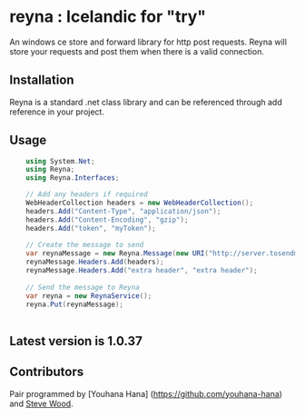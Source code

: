 reyna : Icelandic for "try"
=====
An windows ce store and forward library for http post requests.
Reyna will store your requests and post them when there is a valid connection.

## Installation
Reyna is a standard .net class library and can be referenced through add reference in your project.

## Usage


```c#
  	using System.Net;
  	using Reyna;
  	using Reyna.Interfaces;

	// Add any headers if required
  	WebHeaderCollection headers = new WebHeaderCollection();
  	headers.Add("Content-Type", "application/json");
  	headers.Add("Content-Encoding", "gzip");
  	headers.Add("token", "myToken");
	
  	// Create the message to send
  	var reynaMessage = new Reyna.Message(new URI("http://server.tosendmessageto.com"), "body of post, probably JSON");
  	reynaMessage.Headers.Add(headers);
  	reynaMessage.Headers.Add("extra header", "extra header");
    
	// Send the message to Reyna
	var reyna = new ReynaService();
	reyna.Put(reynaMessage);
	
```
## Latest version is 1.0.37

## Contributors
Pair programmed by [Youhana Hana] (https://github.com/youhana-hana) and [Steve Wood](https://github.com/swood).
